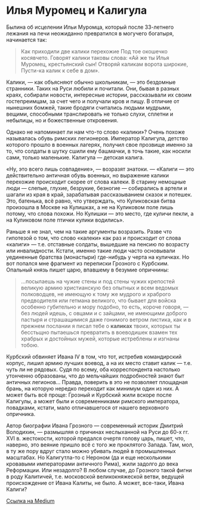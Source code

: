 # Илья Муромец и Калигула

Былина об исцелении Ильи Муромца, который после 33-летнего лежания на печи неожиданно превратился в могучего богатыря, начинается так:

> Как приходили две калики перехожие
Под тое окошечко косявчето.
Говорят калики таковы слова:
«Ай же ты Илья Муромец, крестьянский сын!
Отворяй каликам ворота широкие,
Пусти-ка калик к себе в дом».

Калики, — как объясняют обычно школьникам, — это бездомные странники. Таких на Руси любили и почитали. Они, бывая в разных краях, собирали новости, интересные истории, рассказывали их своим гостепреимцам, за счет чего и получали кров и пищу. В отличие от нынешних бомжей, такие бродяги считались людьми мудрыми, вещими, способными транслировать не только слухи, сплетни и небылицы, но и божественные откровения.

Однако не напоминает ли нам что-то слово «калики»? Очень похоже называлась обувь римских легионеров. Император Калигула, детство которого прошло в военных лагерях, получил свое прозвище именно за то, что солдаты в шутку сшили ему башмачки, в точь такие, как носили сами, только маленькие. Калигула — детская калига.

«Ну, это всего лишь совпадение», — возразят знатоки. — «Калиги — это действительно античная обувь военных, но выражение калики перехожие происходит скорее от слова калеки. В старину немощные люди — слепые, глухие, безрукие, безногие — собирались в артели и шагали из края в край, зарабатывая рассказыванием сказок и потешек. Это, батенька, всё равно, что утверждать, что Куликовская битва произошла в Москве на Кулишках, а не на Куликовом поле лишь потому, что слова похожи. Но Кулишки — это место, где куличи пекли, а на Куликовом поле птички кулики водились».

Раньше я не знал, чем на такие аргументы возразить. Разве что гипотезой о том, что слово «калеки» как раз и происходит от слова «калиги» — т.е. отставные солдаты, вышедшие на пенсию по возрасту или инвалидности. Кстати, именно такие люди часто основывали уединенные братства (монастыри) где-нибудь у черта на куличках. Но вот попался мне фрагмент из переписки Грозного с Курбским. Опальный князь пишет царю, впавшему в безумие опричнины:

> …посылаешь на чужие стены и под стены чужих крепостей великую армию христианскую без опытных и всем ведомых полководцев, не имеющую к тому же мудрого и храброго предводителя или гетмана великого, что бывает для войска особенно губительно и мору подобно, то есть, короче говоря, — без людей идешь, с овцами и с зайцами, не имеющими доброго пастыря и страшащимися даже гонимого ветром листика, как и в прежнем послании я писал тебе о **каликах** твоих, которых ты бесстьщно пытаешься превратить в воеводишек взамен тех храбрых и достойных мужей, которые истреблены и изгнаны тобою.

Курбский обвиняет Ивана IV в том, что тот, истребив командирский корпус, лишил армию лучших воевод, а на их место ставит калик — т.е. чуть ли не рядовых. Судя по всему, оба корреспондента настолько утонченно образованы, что до мельчайших подробностей знают быт античных легионов… Правда, поверить в это не позволяет площадная брань, на которую нередко переходит как минимум один из них. А может быть всё проще: Грозный и Курбский жили вскоре после Калигулы, а может были и современниками римского императора, повадками, кстати, мало отличавшегося от нашего верховного опричника.

Автор биографии Ивана Грозного — современный историк Дмитрий Володихин, — размышляя о причинах неслыханной на Руси до 60-х гг. XVI в. жестокости, которой предался очертя голову царь, пишет, что, наверно, это веяние пришло всё с того же проклятого Запада. Там, мол, в ту же пору вдруг стало можно убивать людей в промышленных масштабах. Но Калигутла-то с Нероном (да и еще несколькими кровавыми императорами античного Рима), жили задолго до века Реформации. Или незадолго? В любом случае, до Грозного такой фигни в роду Калитичей, т.е. московской великокняжеской ветви, ведущей происхождение от Ивана Калиты, не было. А может, все-таки, Ивана Калиги?

[Ссылка на Medium](https://yababay.medium.com/%D0%B8%D0%BB%D1%8C%D1%8F-%D0%BC%D1%83%D1%80%D0%BE%D0%BC%D0%B5%D1%86-%D0%B8-%D0%BA%D0%B0%D0%BB%D0%B8%D0%B3%D1%83%D0%BB%D0%B0-78a48bfd4c7b)
